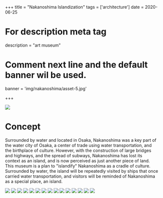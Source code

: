 +++
title = "Nakanoshima Islandization"
tags = ['architecture']
date = 2020-06-25

# For description meta tag
description = "art museum"

# Comment next line and the default banner wil be used.
banner = 'img/nakanoshima/asset-5.jpg'

+++

![](img/nakanoshima/asset-en-0.png)

# Concept

Surrounded by water and located in Osaka, Nakanoshima was a key part of the water city of Osaka, a center of trade using water transportation, and the birthplace of culture. However, with the construction of large bridges and highways, and the spread of subways, Nakanoshima has lost its context as an island, and is now perceived as just another piece of land.  
This museum is a plan to "islandify" Nakanoshima as a cradle of culture. Surrounded by water, the island will be repeatedly visited by ships that once carried water transportation, and visitors will be reminded of Nakanoshima as a special place, an island.

![](img/nakanoshima/asset-1.jpg)
![](img/nakanoshima/asset-2.jpg)
![](img/nakanoshima/asset-3.jpg)
![](img/nakanoshima/asset-4.jpg)
![](img/nakanoshima/asset-5.jpg)
![](img/nakanoshima/asset-6.jpg)
![](img/nakanoshima/asset-7.jpg)
![](img/nakanoshima/asset-8.jpg)
![](img/nakanoshima/asset-9.jpg)
![](img/nakanoshima/asset-10.jpg)
![](img/nakanoshima/asset-11.jpg)
![](img/nakanoshima/asset-12.jpg)
![](img/nakanoshima/asset-13.jpg)
![](img/nakanoshima/asset-14.jpg)
![](img/nakanoshima/asset-15.jpg)
